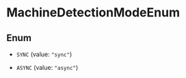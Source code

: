 

# MachineDetectionModeEnum

## Enum


* `SYNC` (value: `"sync"`)

* `ASYNC` (value: `"async"`)



